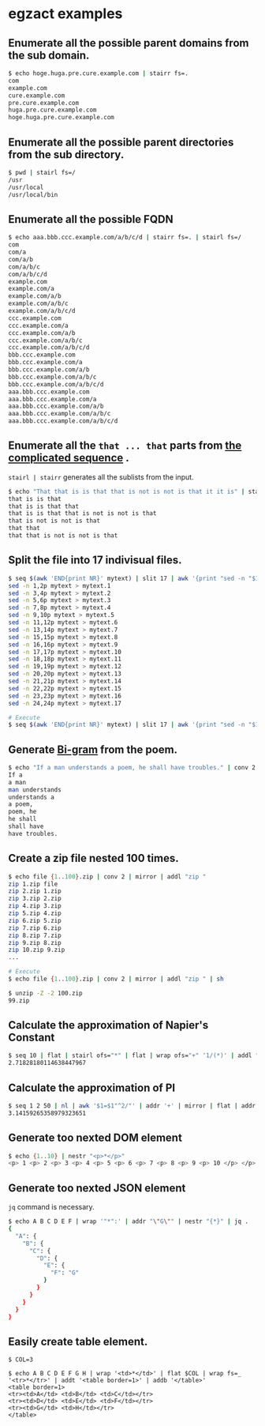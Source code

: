# egzact examples

## Enumerate all the possible parent domains from the sub domain.

```bash
$ echo hoge.huga.pre.cure.example.com | stairr fs=.
com
example.com
cure.example.com
pre.cure.example.com
huga.pre.cure.example.com
hoge.huga.pre.cure.example.com
```

## Enumerate all the possible parent directories from the sub directory.

```bash
$ pwd | stairl fs=/
/usr
/usr/local
/usr/local/bin
```

## Enumerate all the possible FQDN

```bash
$ echo aaa.bbb.ccc.example.com/a/b/c/d | stairr fs=. | stairl fs=/
com
com/a
com/a/b
com/a/b/c
com/a/b/c/d
example.com
example.com/a
example.com/a/b
example.com/a/b/c
example.com/a/b/c/d
ccc.example.com
ccc.example.com/a
ccc.example.com/a/b
ccc.example.com/a/b/c
ccc.example.com/a/b/c/d
bbb.ccc.example.com
bbb.ccc.example.com/a
bbb.ccc.example.com/a/b
bbb.ccc.example.com/a/b/c
bbb.ccc.example.com/a/b/c/d
aaa.bbb.ccc.example.com
aaa.bbb.ccc.example.com/a
aaa.bbb.ccc.example.com/a/b
aaa.bbb.ccc.example.com/a/b/c
aaa.bbb.ccc.example.com/a/b/c/d
```

## Enumerate all the `that ... that` parts from [the complicated sequence](https://en.wikipedia.org/wiki/That_that_is_is_that_that_is_not_is_not_is_that_it_it_is) .

``stairl | stairr`` generates all the sublists from the input.

```bash
$ echo "That that is is that that is not is not is that it it is" | stairl | stairr | grep -o "that.*that" | sort | uniq
that is is that
that is is that that
that is is that that is not is not is that
that is not is not is that
that that
that that is not is not is that
```

## Split the file into 17 indivisual files.

```sh
$ seq $(awk 'END{print NR}' mytext) | slit 17 | awk '{print "sed -n "$1","$NF"p mytext > mytext."NR}'
sed -n 1,2p mytext > mytext.1
sed -n 3,4p mytext > mytext.2
sed -n 5,6p mytext > mytext.3
sed -n 7,8p mytext > mytext.4
sed -n 9,10p mytext > mytext.5
sed -n 11,12p mytext > mytext.6
sed -n 13,14p mytext > mytext.7
sed -n 15,15p mytext > mytext.8
sed -n 16,16p mytext > mytext.9
sed -n 17,17p mytext > mytext.10
sed -n 18,18p mytext > mytext.11
sed -n 19,19p mytext > mytext.12
sed -n 20,20p mytext > mytext.13
sed -n 21,21p mytext > mytext.14
sed -n 22,22p mytext > mytext.15
sed -n 23,23p mytext > mytext.16
sed -n 24,24p mytext > mytext.17

# Execute
$ seq $(awk 'END{print NR}' mytext) | slit 17 | awk '{print "sed -n "$1","$NF"p mytext > mytext."NR}' | sh
```

## Generate [Bi-gram](https://en.wikipedia.org/wiki/N-gram) from the poem.

```bash
$ echo "If a man understands a poem, he shall have troubles." | conv 2
If a
a man
man understands
understands a
a poem,
poem, he
he shall
shall have
have troubles.
```

## Create a zip file nested 100 times.

```bash
$ echo file {1..100}.zip | conv 2 | mirror | addl "zip "
zip 1.zip file
zip 2.zip 1.zip
zip 3.zip 2.zip
zip 4.zip 3.zip
zip 5.zip 4.zip
zip 6.zip 5.zip
zip 7.zip 6.zip
zip 8.zip 7.zip
zip 9.zip 8.zip
zip 10.zip 9.zip
...

# Execute
$ echo file {1..100}.zip | conv 2 | mirror | addl "zip " | sh

$ unzip -Z -2 100.zip
99.zip
```

## Calculate the approximation of Napier's Constant

```bash
$ seq 10 | flat | stairl ofs="*" | flat | wrap ofs="+" '1/(*)' | addl "1+" | bc -l
2.71828180114638447967
```

## Calculate the approximation of PI

```bash
$ seq 1 2 50 | nl | awk '$1=$1"^2/"' | addr '+' | mirror | flat | addr ' 1' | nestr '(*)' | wrap ifs="_" '(4/ *)' | bc -l
3.14159265358979323651
```

## Generate too nexted DOM element

```bash
$ echo {1..10} | nestr "<p>*</p>"
<p> 1 <p> 2 <p> 3 <p> 4 <p> 5 <p> 6 <p> 7 <p> 8 <p> 9 <p> 10 </p> </p> </p> </p> </p> </p> </p> </p> </p> </p>
```

## Generate too nexted JSON element

`jq` command is necessary.

```bash
$ echo A B C D E F | wrap '"*":' | addr "\"G\"" | nestr "{*}" | jq .
{
  "A": {
    "B": {
      "C": {
        "D": {
          "E": {
            "F": "G"
          }
        }
      }
    }
  }
}
```

## Easily create table element.

```
$ COL=3

$ echo A B C D E F G H | wrap '<td>*</td>' | flat $COL | wrap fs=_ '<tr>*</tr>' | addt '<table border=1>' | addb '</table>'
<table border=1>
<tr><td>A</td> <td>B</td> <td>C</td></tr>
<tr><td>D</td> <td>E</td> <td>F</td></tr>
<tr><td>G</td> <td>H</td></tr>
</table>
```

